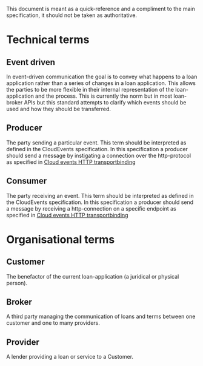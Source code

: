 
This document is meant as a quick-reference and a compliment to the main specification, it should not be taken as authoritative.

# Technical terms
## Event driven
In event-driven communication the goal is to convey what happens to a loan application rather than a series of changes in a loan application. This allows the parties to be more flexible in their internal representation of the loan-application and the process.
This is currently the norm but in most loan-broker APIs but this standard attempts to clarify which events should be used and how they should be transferred.


## Producer
The party sending a particular event. This term should be interpreted as defined in the CloudEvents specification.
In this specification a producer should send a message by instigating a connection over the http-protocol as specified in [Cloud events HTTP transportbinding](https://github.com/cloudevents/spec/blob/master/http-transport-binding.md)

## Consumer
The party receiving an event. This term should be interpreted as defined in the CloudEvents specification.
In this specification a producer should send a message by receiving a http-connection on a specific endpoint as specified in [Cloud events HTTP transportbinding](https://github.com/cloudevents/spec/blob/master/http-transport-binding.md)

# Organisational terms
## Customer
The benefactor of the current loan-application (a juridical or physical person).

## Broker
A third party managing the communication of loans and terms between one customer and one to many providers.

## Provider
A lender providing a loan or service to a Customer.
